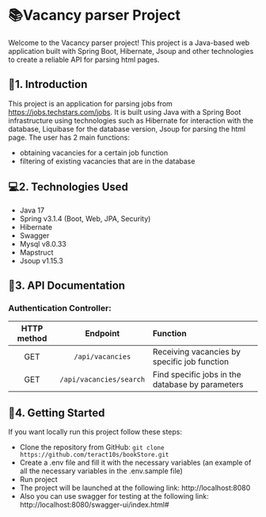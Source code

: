 # **📚Vacancy parser Project**

Welcome to the Vacancy parser project! This project is a Java-based web application built with Spring Boot,
Hibernate, Jsoup and other technologies to create a reliable API for parsing html pages.

## **📝1. Introduction**

This project is an application for parsing jobs from https://jobs.techstars.com/jobs.
It is built using Java with a Spring Boot infrastructure using technologies such as Hibernate for
interaction with the database, Liquibase for the database version, Jsoup for parsing the html page. The user has 2 main
functions:

- obtaining vacancies for a certain job function
- filtering of existing vacancies that are in the database

## **💻2. Technologies Used**

* Java 17
* Spring v3.1.4 (Boot, Web, JPA, Security)
* Hibernate
* Swagger
* Mysql v8.0.33
* Mapstruct
* Jsoup v1.15.3

## **📃3. API Documentation**

### **Authentication Controller:**

| **HTTP method** |      **Endpoint**       | **Function**                                     |
|:---------------:|:-----------------------:|:-------------------------------------------------|
|       GET       |    `/api/vacancies`     | Receiving vacancies by specific job function     |
|       GET       | `/api/vacancies/search` | Find specific jobs in the database by parameters |

## **🏁4. Getting Started**

If you want locally run this project follow these steps:

- Clone the repository from GitHub: `git clone https://github.com/teract10s/bookStore.git`
- Create a .env file and fill it with the necessary variables (an example of all the necessary variables in the
  .env.sample file)
- Run project
- The project will be launched at the following link: http://localhost:8080
- Also you can use swagger for testing at the following link: http://localhost:8080/swagger-ui/index.html#
